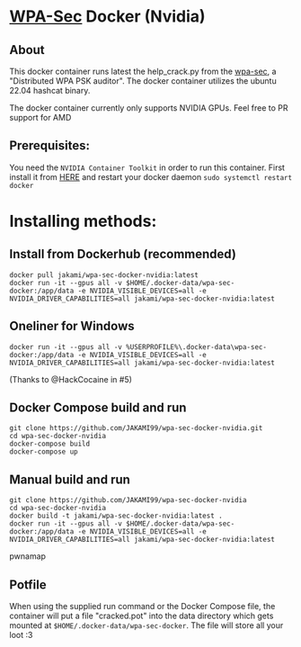 # [WPA-Sec](https://wpa-sec.stanev.org/) Docker (Nvidia)
## About
This docker container runs latest the help_crack.py from the [wpa-sec](https://wpa-sec.stanev.org/hc/help_crack.py), a "Distributed WPA PSK auditor". The docker container utilizes the ubuntu 22.04 hashcat binary.

The docker container currently only supports NVIDIA GPUs. Feel free to PR support for AMD 

## Prerequisites:
You need the `NVIDIA Container Toolkit` in order to run this container.
First install it from [HERE](https://docs.nvidia.com/datacenter/cloud-native/container-toolkit/latest/install-guide.html#installation) and restart your docker daemon `sudo systemctl restart docker` 
# Installing methods:

## Install from Dockerhub (recommended)
```
docker pull jakami/wpa-sec-docker-nvidia:latest
docker run -it --gpus all -v $HOME/.docker-data/wpa-sec-docker:/app/data -e NVIDIA_VISIBLE_DEVICES=all -e NVIDIA_DRIVER_CAPABILITIES=all jakami/wpa-sec-docker-nvidia:latest
```
## Oneliner for Windows 
```
docker run -it --gpus all -v %USERPROFILE%\.docker-data\wpa-sec-docker:/app/data -e NVIDIA_VISIBLE_DEVICES=all -e NVIDIA_DRIVER_CAPABILITIES=all jakami/wpa-sec-docker-nvidia:latest
```
(Thanks to @HackCocaine in #5)
## Docker Compose build and run
```
git clone https://github.com/JAKAMI99/wpa-sec-docker-nvidia.git
cd wpa-sec-docker-nvidia
docker-compose build
docker-compose up
```
## Manual build and run
```
git clone https://github.com/JAKAMI99/wpa-sec-docker-nvidia
cd wpa-sec-docker-nvidia
docker build -t jakami/wpa-sec-docker-nvidia:latest .
docker run -it --gpus all -v $HOME/.docker-data/wpa-sec-docker:/app/data -e NVIDIA_VISIBLE_DEVICES=all -e NVIDIA_DRIVER_CAPABILITIES=all jakami/wpa-sec-docker-nvidia:latest
```
pwnamap
## Potfile
When using the supplied run command or the Docker Compose file, the container will put a file "cracked.pot" into the data directory which gets mounted at `$HOME/.docker-data/wpa-sec-docker`. The file will store all your loot :3
